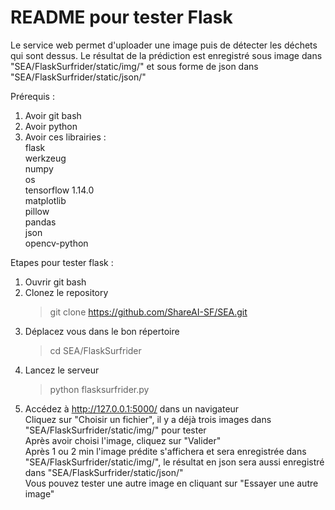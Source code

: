 # README pour tester Flask  
Le service web permet d'uploader une image puis de détecter les déchets qui sont dessus. Le résultat de la prédiction est enregistré sous image dans "SEA/FlaskSurfrider/static/img/" et sous forme de json dans "SEA/FlaskSurfrider/static/json/"  

Prérequis :  
1) Avoir git bash  
2) Avoir python  
3) Avoir ces librairies :  
	flask  
	werkzeug  
	numpy  
	os  
	tensorflow 1.14.0  
	matplotlib  
	pillow  
	pandas  
	json  
	opencv-python  

Etapes pour tester flask :  
1) Ouvrir git bash  
2) Clonez le repository  
	> git clone https://github.com/ShareAI-SF/SEA.git  
3) Déplacez vous dans le bon répertoire  
	> cd SEA/FlaskSurfrider  
4) Lancez le serveur  
	> python flasksurfrider.py  
5) 	Accédez à http://127.0.0.1:5000/ dans un navigateur  
	Cliquez sur "Choisir un fichier", il y a déjà trois images dans "SEA/FlaskSurfrider/static/img/" pour tester   
	Après avoir choisi l'image, cliquez sur "Valider"  
	Après 1 ou 2 min l'image prédite s'affichera et sera enregistrée dans "SEA/FlaskSurfrider/static/img/", le résultat en json sera aussi enregistré dans "SEA/FlaskSurfrider/static/json/"  
	Vous pouvez tester une autre image en cliquant sur "Essayer une autre image"  